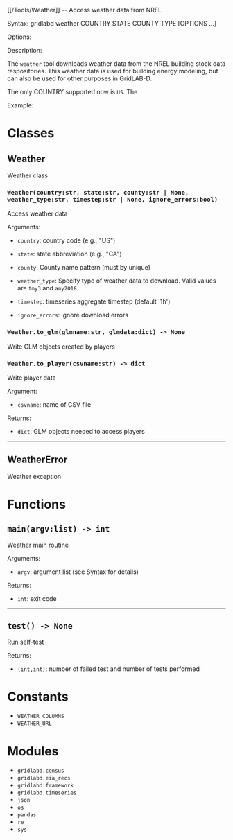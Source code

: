 [[/Tools/Weather]] -- Access weather data from NREL

Syntax: gridlabd weather COUNTRY STATE COUNTY TYPE [OPTIONS ...]

Options:

Description:

The `weather` tool downloads weather data from the NREL building stock data
respositories. This weather data is used for building energy modeling, but
can also be used for other purposes in GridLAB-D.

The only COUNTRY supported now is `US`.  The 


Example:




# Classes

## Weather

Weather class

### `Weather(country:str, state:str, county:str | None, weather_type:str, timestep:str | None, ignore_errors:bool)`

Access weather data

Arguments:

* `country`: country code (e.g., "US")

* `state`: state abbreviation (e.g., "CA")

* `county`: County name pattern (must by unique)

* `weather_type`: Specify type of weather data to download. Valid
values are `tmy3` and `amy2018`.

* `timestep`: timeseries aggregate timestep (default '1h')

* `ignore_errors`: ignore download errors


### `Weather.to_glm(glmname:str, glmdata:dict) -> None`

Write GLM objects created by players

### `Weather.to_player(csvname:str) -> dict`

Write player data

Argument:

* `csvname`: name of CSV file

Returns:

* `dict`: GLM objects needed to access players


---

## WeatherError

Weather exception

# Functions

## `main(argv:list) -> int`

Weather main routine

Arguments:

* `argv`: argument list (see Syntax for details)

Returns:

* `int`: exit code


---

## `test() -> None`

Run self-test

Returns:

* `(int,int)`: number of failed test and number of tests performed


# Constants

* `WEATHER_COLUMNS`
* `WEATHER_URL`

# Modules

* `gridlabd.census`
* `gridlabd.eia_recs`
* `gridlabd.framework`
* `gridlabd.timeseries`
* `json`
* `os`
* `pandas`
* `re`
* `sys`
